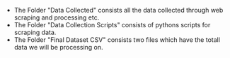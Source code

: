 - The Folder "Data Collected" consists all the data collected through web scraping and processing etc.
- The Folder "Data Collection Scripts" consists of pythons scripts for scraping data.
- The Folder "Final Dataset CSV" consists two files which have the totall data we will be processing on. 
